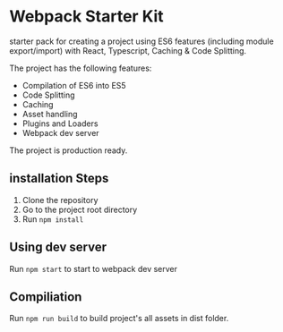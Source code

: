 # Webpack Starter Kit
 
starter pack for creating a project using ES6 features (including module export/import) with React, Typescript, Caching & Code Splitting.

The project has the following features:

- Compilation of ES6 into ES5
- Code Splitting
- Caching
- Asset handling
- Plugins and Loaders
- Webpack dev server

The project is production ready.

## installation Steps
1. Clone the repository
2. Go to the project root directory
3. Run `npm install`

## Using dev server
Run `npm start` to start to webpack dev server

## Compiliation
Run `npm run build` to build project's all assets in dist folder.
